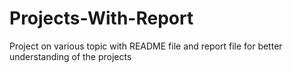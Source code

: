 # Projects-With-Report
Project on various topic with README file and report file for better understanding of the projects
